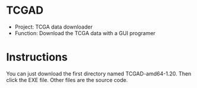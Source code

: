 # TCGAD
- Project: TCGA data downloader 
- Function: Download the TCGA data with a GUI programer
# Instructions 
You can just download the first directory named TCGAD-amd64-1.20. Then click the EXE file.
Other files are the source code.

